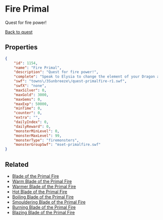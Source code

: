 # Fire Primal

Quest for fire power!

[Back to quest](../quests.md)

## Properties

```json
{
    "id": 1154,
    "name": "Fire Primal",
    "description": "Quest for fire power!",
    "complete": "Speak to Elysia to change the element of your Dragon and attune its primal power!",
    "swf": "towns\/3Sunbreeze\/quest-primalfire-r1.swf",
    "swfX": "none",
    "maxSilver": 0,
    "maxGold": 3000,
    "maxGems": 0,
    "maxExp": 50000,
    "minTime": 0,
    "counter": 0,
    "extra": "",
    "dailyIndex": 0,
    "dailyReward": 0,
    "monsterMinLevel": 0,
    "monsterMaxLevel": 99,
    "monsterType": "firemonsters",
    "monsterGroupSwf": "mset-primalfire.swf"
}
```

## Related

- [Blade of the Primal Fire](../items/11955-blade-of-the-primal-fire.md)
- [Warm Blade of the Primal Fire](../items/11956-warm-blade-of-the-primal-fire.md)
- [Warmer Blade of the Primal Fire](../items/11957-warmer-blade-of-the-primal-fire.md)
- [Hot Blade of the Primal Fire](../items/11958-hot-blade-of-the-primal-fire.md)
- [Boiling Blade of the Primal Fire](../items/11959-boiling-blade-of-the-primal-fire.md)
- [Smouldering Blade of the Primal Fire](../items/11960-smouldering-blade-of-the-primal-fire.md)
- [Burning Blade of the Primal Fire](../items/11961-burning-blade-of-the-primal-fire.md)
- [Blazing Blade of the Primal Fire](../items/11962-blazing-blade-of-the-primal-fire.md)


